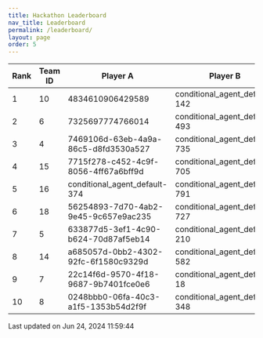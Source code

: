 ```yaml
---
title: Hackathon Leaderboard
nav_title: Leaderboard
permalink: /leaderboard/
layout: page
order: 5
---
```


|Rank            |Team ID         |Player A        |Player B        |Player C        |Total Score     |
|----------------|----------------|----------------|----------------|----------------|----------------|
|1               |10              |4834610906429589|conditional_agent_default-142|conditional_agent_default-525|1979.0          |
|2               |6               |7325697774766014|conditional_agent_default-493|conditional_agent_default-763|1850.67         |
|3               |4               |7469106d-63eb-4a9a-86c5-d8fd3530a527|conditional_agent_default-735|conditional_agent_default-801|1475.12         |
|4               |15              |7715f278-c452-4c9f-8056-4ff67a6bff9d|conditional_agent_default-705|conditional_agent_default-902|791.88          |
|5               |16              |conditional_agent_default-374|conditional_agent_default-791|eabae978-2dd5-4c2f-bba9-47bed39b0cd4|736.07          |
|6               |18              |56254893-7d70-4ab2-9e45-9c657e9ac235|conditional_agent_default-727|conditional_agent_default-827|702.43          |
|7               |5               |633877d5-3ef1-4c90-b624-70d87af5eb14|conditional_agent_default-210|conditional_agent_default-553|598.33          |
|8               |14              |a685057d-0bb2-4302-92fc-6f1580c9329d|conditional_agent_default-582|conditional_agent_default-974|551.24          |
|9               |7               |22c14f6d-9570-4f18-9687-9b7401fce0e6|conditional_agent_default-18|conditional_agent_default-915|537.69          |
|10              |8               |0248bbb0-06fa-40c3-a1f5-1353b54d2f9f|conditional_agent_default-348|conditional_agent_default-705|460.99          |

Last updated on Jun 24, 2024 11:59:44